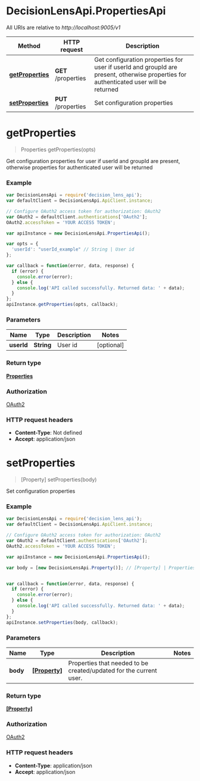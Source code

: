 # DecisionLensApi.PropertiesApi

All URIs are relative to *http://localhost:9005/v1*

Method | HTTP request | Description
------------- | ------------- | -------------
[**getProperties**](PropertiesApi.md#getProperties) | **GET** /properties | Get configuration properties for user if userId and groupId are present, otherwise properties for authenticated user will be returned
[**setProperties**](PropertiesApi.md#setProperties) | **PUT** /properties | Set configuration properties


<a name="getProperties"></a>
# **getProperties**
> Properties getProperties(opts)

Get configuration properties for user if userId and groupId are present, otherwise properties for authenticated user will be returned

### Example
```javascript
var DecisionLensApi = require('decision_lens_api');
var defaultClient = DecisionLensApi.ApiClient.instance;

// Configure OAuth2 access token for authorization: OAuth2
var OAuth2 = defaultClient.authentications['OAuth2'];
OAuth2.accessToken = 'YOUR ACCESS TOKEN';

var apiInstance = new DecisionLensApi.PropertiesApi();

var opts = { 
  'userId': "userId_example" // String | User id
};

var callback = function(error, data, response) {
  if (error) {
    console.error(error);
  } else {
    console.log('API called successfully. Returned data: ' + data);
  }
};
apiInstance.getProperties(opts, callback);
```

### Parameters

Name | Type | Description  | Notes
------------- | ------------- | ------------- | -------------
 **userId** | **String**| User id | [optional] 

### Return type

[**Properties**](Properties.md)

### Authorization

[OAuth2](../README.md#OAuth2)

### HTTP request headers

 - **Content-Type**: Not defined
 - **Accept**: application/json

<a name="setProperties"></a>
# **setProperties**
> [Property] setProperties(body)

Set configuration properties

### Example
```javascript
var DecisionLensApi = require('decision_lens_api');
var defaultClient = DecisionLensApi.ApiClient.instance;

// Configure OAuth2 access token for authorization: OAuth2
var OAuth2 = defaultClient.authentications['OAuth2'];
OAuth2.accessToken = 'YOUR ACCESS TOKEN';

var apiInstance = new DecisionLensApi.PropertiesApi();

var body = [new DecisionLensApi.Property()]; // [Property] | Properties that needed to be created/updated for the current user.


var callback = function(error, data, response) {
  if (error) {
    console.error(error);
  } else {
    console.log('API called successfully. Returned data: ' + data);
  }
};
apiInstance.setProperties(body, callback);
```

### Parameters

Name | Type | Description  | Notes
------------- | ------------- | ------------- | -------------
 **body** | [**[Property]**](Property.md)| Properties that needed to be created/updated for the current user. | 

### Return type

[**[Property]**](Property.md)

### Authorization

[OAuth2](../README.md#OAuth2)

### HTTP request headers

 - **Content-Type**: application/json
 - **Accept**: application/json

